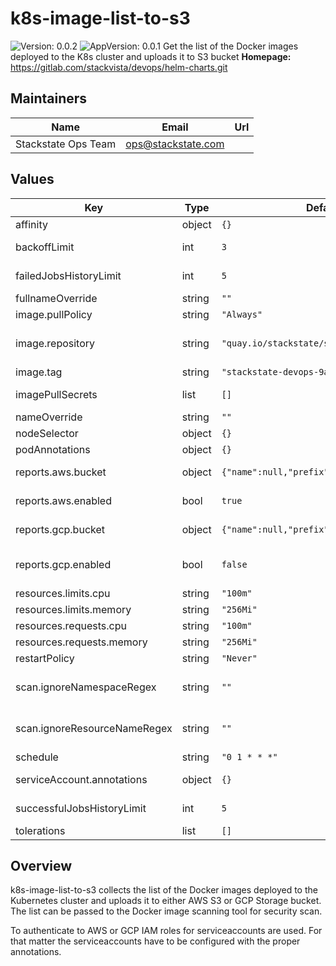 # k8s-image-list-to-s3

![Version: 0.0.2](https://img.shields.io/badge/Version-0.0.2-informational?style=flat-square) ![AppVersion: 0.0.1](https://img.shields.io/badge/AppVersion-0.0.1-informational?style=flat-square)
Get the list of the Docker images deployed to the K8s cluster and uploads it to S3 bucket
**Homepage:** <https://gitlab.com/stackvista/devops/helm-charts.git>
## Maintainers

| Name | Email | Url |
| ---- | ------ | --- |
| Stackstate Ops Team | <ops@stackstate.com> |  |

## Values

| Key | Type | Default | Description |
|-----|------|---------|-------------|
| affinity | object | `{}` | Affinity settings for pod assignment. |
| backoffLimit | int | `3` | For failed jobs, how many times to retry. |
| failedJobsHistoryLimit | int | `5` | The number of failed CronJob executions that are saved. |
| fullnameOverride | string | `""` | Override the fullname of the chart. |
| image.pullPolicy | string | `"Always"` | Default container image pull policy. |
| image.repository | string | `"quay.io/stackstate/sts-ci-images"` | Base container image registry. Any image with kubectl, jq, aws-cli and gsutil will do. |
| image.tag | string | `"stackstate-devops-9a5f8c3b"` | Default container image tag. |
| imagePullSecrets | list | `[]` | Extra secrets / credentials needed for container image registry. |
| nameOverride | string | `""` | Override the name of the chart. |
| nodeSelector | object | `{}` | Node labels for pod assignment. |
| podAnnotations | object | `{}` | Annotations for the `Job` pod. |
| reports.aws.bucket | object | `{"name":null,"prefix":"/","region":null}` | The name of the AWS S3 bucket to store reports |
| reports.aws.enabled | bool | `true` | True if the reports should be stored to AWS S3 bucket |
| reports.gcp.bucket | object | `{"name":null,"prefix":"/"}` | The name of the GCP Storage bucket to store reports |
| reports.gcp.enabled | bool | `false` | True if the reports should be stored to GCP Storage bucket. Ignored if `reports.aws.enabled` is true |
| resources.limits.cpu | string | `"100m"` | CPU resource limits. |
| resources.limits.memory | string | `"256Mi"` | Memory resource limits. |
| resources.requests.cpu | string | `"100m"` | CPU resource requests. |
| resources.requests.memory | string | `"256Mi"` | Memory resource requests. |
| restartPolicy | string | `"Never"` | For failed jobs, how to handle restarts. |
| scan.ignoreNamespaceRegex | string | `""` | Skip the namespaces whose names match the regex used by https://jqlang.github.io/jq/manual/#test |
| scan.ignoreResourceNameRegex | string | `""` | Skip the pods whose names match the regex used by https://jqlang.github.io/jq/manual/#test |
| schedule | string | `"0 1 * * *"` | Default schedule for this CronJob. |
| serviceAccount.annotations | object | `{}` | Extra annotations for the `ServiceAccount` object. |
| successfulJobsHistoryLimit | int | `5` | The number of successful CronJob executions that are saved. |
| tolerations | list | `[]` | Toleration labels for pod assignment. |

## Overview
k8s-image-list-to-s3 collects the list of the Docker images deployed to the Kubernetes cluster and uploads it to either AWS S3 or GCP Storage bucket. The list can be passed to the Docker image scanning tool for security scan.

To authenticate to AWS or GCP IAM roles for serviceaccounts are used. For that matter the serviceaccounts have to be configured with the proper annotations.
